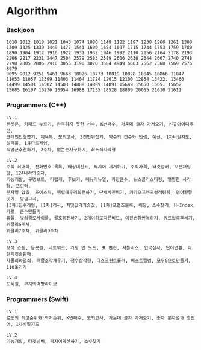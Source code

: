 # Algorithm

### Backjoon
    1010 1012 1018 1021 1043 1074 1080 1149 1182 1197 1238 1260 1261 1300 
    1309 1325 1339 1449 1477 1541 1600 1654 1697 1715 1744 1753 1759 1780 
    1890 1904 1912 1916 1922 1931 1932 1946 1992 2110 2156 2164 2178 2193 
    2206 2217 2231 2447 2504 2579 2583 2589 2606 2630 2644 2667 2740 2748 
    2798 2805 2806 2910 3055 3190 3020 3584 4949 6603 7562 7568 7569 7576 8979 
    9095 9012 9251 9461 9663 10026 10773 10819 10828 10845 10866 11047
    11053 11057 11399 11403 11404 11724 12015 12100 12854 13422, 13460
    14499 14501 14502 14503 14888 14889 14891 15649 15650 15651 15652 
    15685 16197 16236 16954 16988 17135 18528 18809 20055 21610 21611
    
### Programmers (C++)
    LV.1
    폰켓몬, 키패드 누르기, 완주하지 못한 선수, K번째수, 가운데 글자 가져오기, 신규아이디추천, 
    크레인인형뽑기, 체육복, 모의고사, 3진법뒤집기, 약수의 갯수와 덧셈, 예산, 1차비밀지도, 실패율, 1차다트게임,
    직업군추천하기, 2주차, 없는숫자구하기, 최소직사각형
    
    LV.2
    수식 최대화, 전화번호 목록, 예상대진표, 짝지어 제거하기, 주식가격, 타겟넘버, 오픈채팅방, 124나라의숫자, 
    기능개발, 구명보트, 더맵게, 후보키, 메뉴리뉴얼, 가장큰수, 뉴스클러스터링, 멀쩡한 사각형, 프린터,
    문자열 압축, 조이스틱, 행렬테두리회전하기, 단체사진찍기, 카카오프렌즈컬러링북, 영어끝말잇기, 방금그곡,
    [3차]진수게임, [1차]캐시, 최댓값과최솟값, [1차]프렌즈블록, 위장, 소수찾기, H-Index, 카펫, 큰수만들기,
    튜플, 빛의경로사이클, 괄호회전하기, 2개이하로다른비트, 이진변환반복하기, 쿼드압축후세기, 위클리6주차,
    위클리7주차, 위클리9주차
    
    LV.3
    보석 쇼핑, 등굣길, 네트워크, 가장 먼 노드, 표 편집, 셔틀버스, 입국심사, 단어변환, 다단계칫솔판매,
    자물쇠와열쇠, 퍼즐조각채우기, 정수삼각형, 디스크컨트롤러, 베스트앨범, 모두0으로만들기, 110옮기기
    
    LV.4
    도둑질, 무지의먹방라이브
    
### Programmers (Swift)
    LV.1
    로또의 최고순위와 최저순위, K번째수, 모의고사, 가운데 글자 가져오기, 숫자 문자열과 영단어, 1차비밀지도
    
    LV.2
    기능개발, 타겟넘버, 짝지어계산하기, 소수찾기
